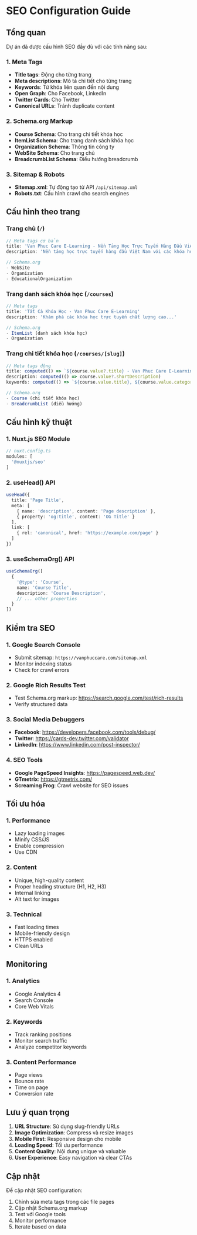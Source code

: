 # SEO Configuration Guide

## Tổng quan
Dự án đã được cấu hình SEO đầy đủ với các tính năng sau:

### 1. Meta Tags
- **Title tags**: Động cho từng trang
- **Meta descriptions**: Mô tả chi tiết cho từng trang
- **Keywords**: Từ khóa liên quan đến nội dung
- **Open Graph**: Cho Facebook, LinkedIn
- **Twitter Cards**: Cho Twitter
- **Canonical URLs**: Tránh duplicate content

### 2. Schema.org Markup
- **Course Schema**: Cho trang chi tiết khóa học
- **ItemList Schema**: Cho trang danh sách khóa học
- **Organization Schema**: Thông tin công ty
- **WebSite Schema**: Cho trang chủ
- **BreadcrumbList Schema**: Điều hướng breadcrumb

### 3. Sitemap & Robots
- **Sitemap.xml**: Tự động tạo từ API `/api/sitemap.xml`
- **Robots.txt**: Cấu hình crawl cho search engines

## Cấu hình theo trang

### Trang chủ (`/`)
```typescript
// Meta tags cơ bản
title: 'Van Phuc Care E-Learning - Nền Tảng Học Trực Tuyến Hàng Đầu Việt Nam'
description: 'Nền tảng học trực tuyến hàng đầu Việt Nam với các khóa học chất lượng cao...'

// Schema.org
- WebSite
- Organization  
- EducationalOrganization
```

### Trang danh sách khóa học (`/courses`)
```typescript
// Meta tags
title: 'Tất Cả Khóa Học - Van Phuc Care E-Learning'
description: 'Khám phá các khóa học trực tuyến chất lượng cao...'

// Schema.org
- ItemList (danh sách khóa học)
- Organization
```

### Trang chi tiết khóa học (`/courses/[slug]`)
```typescript
// Meta tags động
title: computed(() => `${course.value?.title} - Van Phuc Care E-Learning`)
description: computed(() => course.value?.shortDescription)
keywords: computed(() => `${course.value.title}, ${course.value.category}, ${course.value.tags.join(', ')}`)

// Schema.org
- Course (chi tiết khóa học)
- BreadcrumbList (điều hướng)
```

## Cấu hình kỹ thuật

### 1. Nuxt.js SEO Module
```typescript
// nuxt.config.ts
modules: [
  '@nuxtjs/seo'
]
```

### 2. useHead() API
```typescript
useHead({
  title: 'Page Title',
  meta: [
    { name: 'description', content: 'Page description' },
    { property: 'og:title', content: 'OG Title' }
  ],
  link: [
    { rel: 'canonical', href: 'https://example.com/page' }
  ]
})
```

### 3. useSchemaOrg() API
```typescript
useSchemaOrg([
  {
    '@type': 'Course',
    name: 'Course Title',
    description: 'Course Description',
    // ... other properties
  }
])
```

## Kiểm tra SEO

### 1. Google Search Console
- Submit sitemap: `https://vanphuccare.com/sitemap.xml`
- Monitor indexing status
- Check for crawl errors

### 2. Google Rich Results Test
- Test Schema.org markup: https://search.google.com/test/rich-results
- Verify structured data

### 3. Social Media Debuggers
- **Facebook**: https://developers.facebook.com/tools/debug/
- **Twitter**: https://cards-dev.twitter.com/validator
- **LinkedIn**: https://www.linkedin.com/post-inspector/

### 4. SEO Tools
- **Google PageSpeed Insights**: https://pagespeed.web.dev/
- **GTmetrix**: https://gtmetrix.com/
- **Screaming Frog**: Crawl website for SEO issues

## Tối ưu hóa

### 1. Performance
- Lazy loading images
- Minify CSS/JS
- Enable compression
- Use CDN

### 2. Content
- Unique, high-quality content
- Proper heading structure (H1, H2, H3)
- Internal linking
- Alt text for images

### 3. Technical
- Fast loading times
- Mobile-friendly design
- HTTPS enabled
- Clean URLs

## Monitoring

### 1. Analytics
- Google Analytics 4
- Search Console
- Core Web Vitals

### 2. Keywords
- Track ranking positions
- Monitor search traffic
- Analyze competitor keywords

### 3. Content Performance
- Page views
- Bounce rate
- Time on page
- Conversion rate

## Lưu ý quan trọng

1. **URL Structure**: Sử dụng slug-friendly URLs
2. **Image Optimization**: Compress và resize images
3. **Mobile First**: Responsive design cho mobile
4. **Loading Speed**: Tối ưu performance
5. **Content Quality**: Nội dung unique và valuable
6. **User Experience**: Easy navigation và clear CTAs

## Cập nhật

Để cập nhật SEO configuration:
1. Chỉnh sửa meta tags trong các file pages
2. Cập nhật Schema.org markup
3. Test với Google tools
4. Monitor performance
5. Iterate based on data

